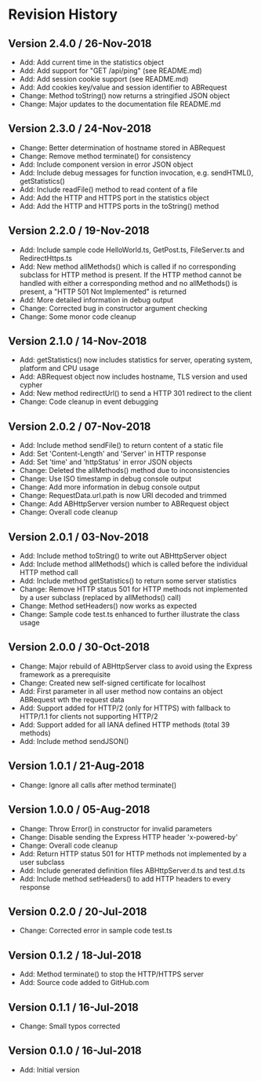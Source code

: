 # Revision History

## Version 2.4.0 / 26-Nov-2018

* Add: Add current time in the statistics object
* Add: Add support for "GET /api/ping" (see README.md)
* Add: Add session cookie support (see README.md)
* Add: Add cookies key/value and session identifier to ABRequest
* Change: Method toString() now returns a stringified JSON object
* Change: Major updates to the documentation file README.md

## Version 2.3.0 / 24-Nov-2018

* Change: Better determination of hostname stored in ABRequest
* Change: Remove method terminate() for consistency
* Add: Include component version in error JSON object
* Add: Include debug messages for function invocation, e.g. sendHTML(), getStatistics()
* Add: Include readFile() method to read content of a file
* Add: Add the HTTP and HTTPS port in the statistics object
* Add: Add the HTTP and HTTPS ports in the toString() method

## Version 2.2.0 / 19-Nov-2018

* Add: Include sample code HelloWorld.ts, GetPost.ts, FileServer.ts and RedirectHttps.ts
* Add: New method allMethods() which is called if no corresponding subclass for HTTP method is present. If the HTTP method cannot be handled with either a corresponding method and no allMethods() is present, a "HTTP 501 Not Implemented" is returned
* Add: More detailed information in debug output
* Change: Corrected bug in constructor argument checking
* Change: Some monor code cleanup

## Version 2.1.0 / 14-Nov-2018

* Add: getStatistics() now includes statistics for server, operating system, platform and CPU usage
* Add: ABRequest object now includes hostname, TLS version and used cypher
* Add: New method redirectUrl() to send a HTTP 301 redirect to the client
* Change: Code cleanup in event debugging

## Version 2.0.2 / 07-Nov-2018

* Add: Include method sendFile() to return content of a static file
* Add: Set 'Content-Length' and 'Server' in HTTP response
* Add: Set 'time' and 'httpStatus' in error JSON objects
* Change: Deleted the allMethods() method due to inconsistencies
* Change: Use ISO timestamp in debug console output
* Change: Add more information in debug console output
* Change: RequestData.url.path is now URI decoded and trimmed
* Change: Add ABHttpServer version number to ABRequest object
* Change: Overall code cleanup

## Version 2.0.1 / 03-Nov-2018

* Add: Include method toString() to write out ABHttpServer object
* Add: Include method allMethods() which is called before the individual HTTP method call
* Add: Include method getStatistics() to return some server statistics
* Change: Remove HTTP status 501 for HTTP methods not implemented by a user subclass (replaced by allMethods() call)
* Change: Method setHeaders() now works as expected
* Change: Sample code test.ts enhanced to further illustrate the class usage

## Version 2.0.0 / 30-Oct-2018

* Change: Major rebuild of ABHttpServer class to avoid using the Express framework as a prerequisite
* Change: Created new self-signed certificate for localhost
* Add: First parameter in all user method now contains an object ABRequest wth the request data
* Add: Support added for HTTP/2 (only for HTTPS) with fallback to HTTP/1.1 for clients not supporting HTTP/2
* Add: Support added for all IANA defined HTTP methods (total 39 methods)
* Add: Include method sendJSON()

## Version 1.0.1 / 21-Aug-2018

* Change: Ignore all calls after method terminate()

## Version 1.0.0 / 05-Aug-2018

* Change: Throw Error() in constructor for invalid parameters
* Change: Disable sending the Express HTTP header 'x-powered-by'
* Change: Overall code cleanup
* Add: Return HTTP status 501 for HTTP methods not implemented by a user subclass
* Add: Include generated definition files ABHttpServer.d.ts and test.d.ts
* Add: Include method setHeaders() to add HTTP headers to every response

## Version 0.2.0 / 20-Jul-2018

* Change: Corrected error in sample code test.ts

## Version 0.1.2 / 18-Jul-2018

* Add: Method terminate() to stop the HTTP/HTTPS server
* Add: Source code added to GitHub.com

## Version 0.1.1 / 16-Jul-2018

* Change: Small typos corrected

## Version 0.1.0 / 16-Jul-2018

* Add: Initial version
